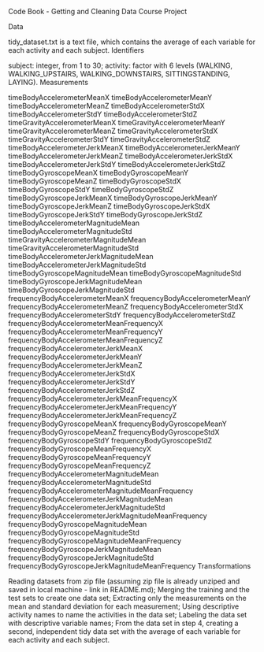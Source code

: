Code Book - Getting and Cleaning Data Course Project

Data

tidy_dataset.txt is a text file, which contains the average of each variable for each activity and each subject.
Identifiers

subject: integer, from 1 to 30;
activity: factor with 6 levels (WALKING, WALKING_UPSTAIRS, WALKING_DOWNSTAIRS, SITTINGSTANDING, LAYING).
Measurements

timeBodyAccelerometerMeanX
timeBodyAccelerometerMeanY
timeBodyAccelerometerMeanZ
timeBodyAccelerometerStdX
timeBodyAccelerometerStdY
timeBodyAccelerometerStdZ
timeGravityAccelerometerMeanX
timeGravityAccelerometerMeanY
timeGravityAccelerometerMeanZ
timeGravityAccelerometerStdX
timeGravityAccelerometerStdY
timeGravityAccelerometerStdZ
timeBodyAccelerometerJerkMeanX
timeBodyAccelerometerJerkMeanY
timeBodyAccelerometerJerkMeanZ
timeBodyAccelerometerJerkStdX
timeBodyAccelerometerJerkStdY
timeBodyAccelerometerJerkStdZ
timeBodyGyroscopeMeanX
timeBodyGyroscopeMeanY
timeBodyGyroscopeMeanZ
timeBodyGyroscopeStdX
timeBodyGyroscopeStdY
timeBodyGyroscopeStdZ
timeBodyGyroscopeJerkMeanX
timeBodyGyroscopeJerkMeanY
timeBodyGyroscopeJerkMeanZ
timeBodyGyroscopeJerkStdX
timeBodyGyroscopeJerkStdY
timeBodyGyroscopeJerkStdZ
timeBodyAccelerometerMagnitudeMean
timeBodyAccelerometerMagnitudeStd
timeGravityAccelerometerMagnitudeMean
timeGravityAccelerometerMagnitudeStd
timeBodyAccelerometerJerkMagnitudeMean
timeBodyAccelerometerJerkMagnitudeStd
timeBodyGyroscopeMagnitudeMean
timeBodyGyroscopeMagnitudeStd
timeBodyGyroscopeJerkMagnitudeMean
timeBodyGyroscopeJerkMagnitudeStd
frequencyBodyAccelerometerMeanX
frequencyBodyAccelerometerMeanY
frequencyBodyAccelerometerMeanZ
frequencyBodyAccelerometerStdX
frequencyBodyAccelerometerStdY
frequencyBodyAccelerometerStdZ
frequencyBodyAccelerometerMeanFrequencyX
frequencyBodyAccelerometerMeanFrequencyY
frequencyBodyAccelerometerMeanFrequencyZ
frequencyBodyAccelerometerJerkMeanX
frequencyBodyAccelerometerJerkMeanY
frequencyBodyAccelerometerJerkMeanZ
frequencyBodyAccelerometerJerkStdX
frequencyBodyAccelerometerJerkStdY
frequencyBodyAccelerometerJerkStdZ
frequencyBodyAccelerometerJerkMeanFrequencyX
frequencyBodyAccelerometerJerkMeanFrequencyY
frequencyBodyAccelerometerJerkMeanFrequencyZ
frequencyBodyGyroscopeMeanX
frequencyBodyGyroscopeMeanY
frequencyBodyGyroscopeMeanZ
frequencyBodyGyroscopeStdX
frequencyBodyGyroscopeStdY
frequencyBodyGyroscopeStdZ
frequencyBodyGyroscopeMeanFrequencyX
frequencyBodyGyroscopeMeanFrequencyY
frequencyBodyGyroscopeMeanFrequencyZ
frequencyBodyAccelerometerMagnitudeMean
frequencyBodyAccelerometerMagnitudeStd
frequencyBodyAccelerometerMagnitudeMeanFrequency
frequencyBodyAccelerometerJerkMagnitudeMean
frequencyBodyAccelerometerJerkMagnitudeStd
frequencyBodyAccelerometerJerkMagnitudeMeanFrequency
frequencyBodyGyroscopeMagnitudeMean
frequencyBodyGyroscopeMagnitudeStd
frequencyBodyGyroscopeMagnitudeMeanFrequency
frequencyBodyGyroscopeJerkMagnitudeMean
frequencyBodyGyroscopeJerkMagnitudeStd
frequencyBodyGyroscopeJerkMagnitudeMeanFrequency
Transformations

Reading datasets from zip file (assuming zip file is already unziped and saved in local machine - link in README.md);
Merging the training and the test sets to create one data set;
Extracting only the measurements on the mean and standard deviation for each measurement;
Using descriptive activity names to name the activities in the data set;
Labeling the data set with descriptive variable names;
From the data set in step 4, creating a second, independent tidy data set with the average of each variable for each activity and each subject.

